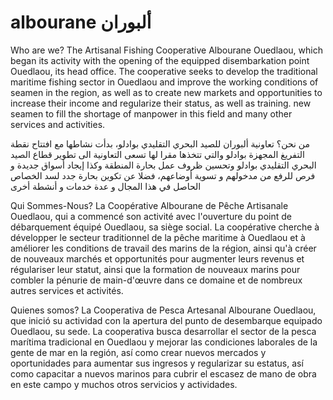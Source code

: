 # albourane ألبوران


Who are we?
The Artisanal Fishing Cooperative Albourane Ouedlaou, which began its activity with the opening of the equipped disembarkation point Ouedlaou, its head office.
The cooperative seeks to develop the traditional maritime fishing sector in Ouedlaou and improve the working conditions of seamen in the region, as well as to create new markets and opportunities to increase their income and regularize their status, as well as training. new seamen to fill the shortage of manpower in this field and many other services and activities.

من نحن؟
تعاونية ألبوران للصيد البحري التقليدي بوادلو، بدأت نشاطها مع افتتاح نقطة التفريغ المجهزة بوادلو والتي تتخذها مقرا لها
تسعى التعاونية الى تطوير قطاع الصيد البحري التقليدي بوادلو وتحسين ظروف عمل بحارة المنطقة وكذا إيجاد أسواق جديدة و فرص للرفع من مدخولهم و تسوية أوضاعهم، فضلا عن تكوين بحارة جدد لسد الخصاص الحاصل في هذا المجال و عدة خدمات و أنشطة أخرى

Qui Sommes-Nous?
La Coopérative Albourane de Pêche Artisanale Ouedlaou, qui a commencé son activité avec l'ouverture du point de débarquement équipé Ouedlaou, sa siège social.
La coopérative cherche à développer le secteur traditionnel de la pêche maritime à Ouedlaou et à améliorer les conditions de travail des marins de la région, ainsi qu'à créer de nouveaux marchés et opportunités pour augmenter leurs revenus et régulariser leur statut, ainsi que la formation de nouveaux marins pour combler la pénurie de main-d'œuvre dans ce domaine et de nombreux autres services et activités.

Quienes somos?
La Cooperativa de Pesca Artesanal Albourane Ouedlaou, que inició su actividad con la apertura del punto de desembarque equipado Ouedlaou, su sede.
La cooperativa busca desarrollar el sector de la pesca marítima tradicional en Ouedlaou y mejorar las condiciones laborales de la gente de mar en la región, así como crear nuevos mercados y oportunidades para aumentar sus ingresos y regularizar su estatus, así como capacitar a nuevos marinos para cubrir el escasez de mano de obra en este campo y muchos otros servicios y actividades.
